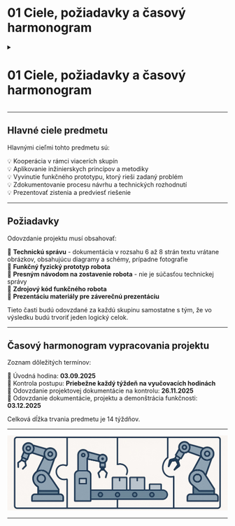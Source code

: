 # 01 Ciele, požiadavky a časový harmonogram

<details>
<summary><h1>01 Ciele, požiadavky a časový harmonogram</h1></summary>

:white_check_mark: Cieľom predmetu je naučiť sa aplikovať **teoretické vedomosti pri riešení praktických inžinierskych problémov** a zároveň **naučiť sa efektívne pracovať v tímoch**.

:white_check_mark: Vašou úlohou bude **navrhnúť a implementovať riešenie** podľa konkrétneho zadania.

:white_check_mark: Vypracovanie projektu bude prebiehať **samostatne na hodinách robotiky**.  

:white_check_mark: Budete rozdelený do niekoľkých skupín a **každá skupina dostane jednu časť zadania**. Po vypracovaní všetkých častí zadania jednotlivými skupinami **vznikne funkčný celok**.

</details>

---

## Hlavné ciele predmetu

Hlavnými cieľmi tohto predmetu sú:  
  
  :bulb: Kooperácia v rámci viacerích skupín  
  :bulb: Aplikovanie inžinierskych princípov a metodiky  
  :bulb: Vyvinutie funkčného prototypu, ktorý rieši zadaný problém  
  :bulb: Zdokumentovanie procesu návrhu a technických rozhodnutí  
  :bulb: Prezentovať zistenia a predviesť riešenie  
  
---

## Požiadavky

Odovzdanie projektu musí obsahovať:
  
 :page_facing_up: **Technickú správu** - dokumentácia v rozsahu 6 až 8 strán textu vrátane obrázkov, obsahujúcu diagramy a schémy, prípadne fotografie  
 :page_facing_up: **Funkčný fyzický prototyp robota**  
 :page_facing_up: **Presným návodom na zostavenie robota** - nie je súčasťou technickej správy  
 :page_facing_up: **Zdrojový kód funkčného robota**  
 :page_facing_up: **Prezentáciu materiály pre záverečnú prezentáciu**  
  
Tieto časti budú odovzdané za každú skupinu samostatne s tým, že vo výsledku budú trvoriť jeden logický celok.

---

## Časový harmonogram vypracovania projektu

Zoznam dôležitých termínov:

  :calendar: Úvodná hodina: **03.09.2025**  
  :calendar: Kontrola postupu: **Priebežne každý týždeň na vyučovacích hodinách**  
  :calendar: Odovzdanie projektovej dokumentácie na kontrolu: **26.11.2025**  
  :calendar: Odovzdanie dokumentácie, projektu a demonštrácia funkčnosti: **03.12.2025**  
  
Celková dĺžka trvania predmetu je 14 týždňov.

---

![OBR](https://github.com/PavolSte/Robotika4/blob/6da3d8b84a4a5f98cedb898538a41fcd599b4a40/S%C3%BAbory/Kooper%C3%A1cia%20a%20moduly.jpg)

---
